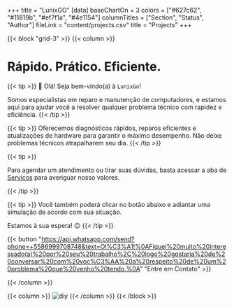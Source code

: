 +++
title = "LunixGO"
[data]
baseChartOn = 3
colors = ["#627c62", "#11819b", "#ef7f1a", "#4e1154"]
columnTitles = ["Section", "Status", "Author"]
fileLink = "content/projects.csv"
title = "Projects"
+++

{{< block "grid-3" >}}
{{< column >}}

# Rápido. Prático. **Eficiente.**

{{< tip >}}
👋 Olá! Seja bem-vindo(a) à `LunixGo`!

Somos especialistas em reparo e manutenção de computadores, e estamos aqui para ajudar você a resolver qualquer problema técnico com rapidez e eficiência.
{{< /tip >}}


{{< tip >}}
Oferecemos diagnósticos rápidos, reparos eficientes e atualizações de hardware para garantir o máximo desempenho. Não deixe problemas técnicos atrapalharem seu dia.
{{< /tip >}}

{{< tip >}}

Para agendar um atendimento ou tirar suas dúvidas, basta acessar a aba de [Serviços](http:\\localhost:1313\blog) para averiguar nosso valores.

{{< /tip >}}

{{< tip >}}
Você também poderá clicar no botão abaixo e adiantar uma simulação de acordo com sua situação.

Estamos à sua espera! 😉
{{< /tip >}}
 
{{< button "https://api.whatsapp.com/send?phone=+5586999708748&text=Ol%C3%A1!%0AFiquei%20muito%20interessado(a)%20por%20seu%20trabalho%2C%20logo%20gostaria%20de%20conversar%20com%20voc%C3%AA%20a%20respeito%20de%20um%20problema%20que%20venho%20tendo.%0A" "Entre em Contato" >}}

{{< /column >}}

{{< column >}}
![diy](images/home/home-picture.png)
{{< /column >}}
{{< /block >}}
